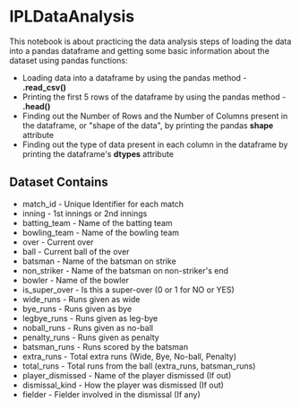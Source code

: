 # IPLDataAnalysis
This notebook is about practicing the data analysis steps of loading the data into a pandas dataframe and getting some basic information about the dataset using pandas functions:
* Loading data into a dataframe by using the pandas method - **.read_csv()**
* Printing the first 5 rows of the dataframe by using the pandas method - **.head()**
* Finding out the Number of Rows and the Number of Columns present in the dataframe, or "shape of the data", by printing the pandas **shape** attribute
* Finding out the type of data present in each column in the dataframe by printing the dataframe's **dtypes** attribute

## Dataset Contains
* match_id - Unique Identifier for each match
* inning - 1st innings or 2nd innings
* batting_team - Name of the batting team
* bowling_team - Name of the bowling team
* over - Current over
* ball - Current ball of the over
* batsman - Name of the batsman on strike
* non_striker - Name of the batsman on non-striker's end
* bowler - Name of the bowler
* is_super_over - Is this a super-over (0 or 1 for NO or YES)
* wide_runs - Runs given as wide
* bye_runs - Runs given as bye
* legbye_runs - Runs given as leg-bye
* noball_runs - Runs given as no-ball
* penalty_runs - Runs given as penalty
* batsman_runs - Runs scored by the batsman
* extra_runs - Total extra runs (Wide, Bye, No-ball, Penalty)
* total_runs - Total runs from the ball (extra_runs, batsman_runs)
* player_dismissed - Name of the player dismissed (If out)
* dismissal_kind - How the player was dismissed (If out)
* fielder - Fielder involved in the dismissal (If any)
